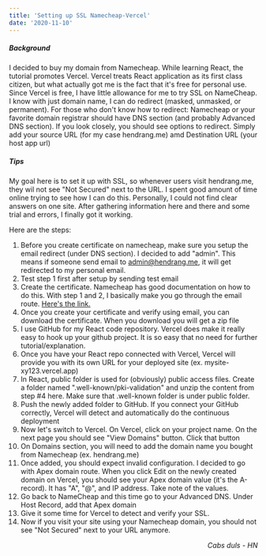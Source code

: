 ```yaml
---
title: 'Setting up SSL Namecheap-Vercel'
date: '2020-11-10'
---
```


##### Background
I decided to buy my domain from Namecheap. While learning React, the tutorial promotes Vercel. Vercel treats React application as its first class citizen, but what actually got me is the fact that it's free for personal use. Since Vercel is free, I have little allowance for me to try SSL on NameCheap. I know with just domain name, I can do redirect (masked, unmasked, or permanent). For those who don't know how to redirect: Namecheap or your favorite domain registrar should have DNS section (and probably Advanced DNS section). If you look closely, you should see options to redirect. Simply add your source URL (for my case hendrang.me) amd Destination URL (your host app url)

##### Tips

My goal here is to set it up with SSL, so whenever users visit hendrang.me, they wil not see "Not Secured" next to the URL. I spent good amount of time online trying to see how I can do this. Personally, I could not find clear answers on one site. After gathering information here and there and some trial and errors, I finally got it working.

Here are the steps:
1. Before you create certificate on namecheap, make sure you setup the email redirect (under DNS section). I decided to add "admin". This means if someone send email to admin@hendrang.me, it will get redirected to my personal email.
2. Test step 1 first after setup by sending test email
3. Create the certificate. Namecheap has good documentation on how to do this. With step 1 and 2, I basically make you go through the email route. <a target="_blank" href="https://www.namecheap.com/support/knowledgebase/article.aspx/804/69/ssl-certificate-activation-and-installation-for-domains-hosted-on-namecheap-hosting-servers">Here's the link.</a>
4. Once you create your certificate and verify using email, you can download the certificate. When you download you will get a zip file
5. I use GitHub for my React code repository. Vercel does make it really easy to hook up your github project. It is so easy that no need for further tutorial/explanation.
6. Once you have your React repo connected with Vercel, Vercel will provide you with its own URL for your deployed site (ex. mysite-xy123.vercel.app)
7. In React, public folder is used for (obviously) public access files. Create a folder named ".well-known/pki-validation" and unzip the content from step #4 here. Make sure that .well-known folder is under public folder.
8. Push the newly added folder to GitHub. If you connect your GitHub correctly, Vercel will detect and automatically do the continuous deployment
9. Now let's switch to Vercel. On Vercel, click on your project name. On the next page you should see "View Domains" button. Click that button
10. On Domains section, you will need to add the domain name you bought from Namecheap (ex. hendrang.me)
11. Once added, you should expect invalid configuration. I decided to go with Apex domain route. When you click Edit on the newly created domain on Vercel, you should see your Apex domain value (it's the A-record). It has "A", "@", and IP address. Take note of the values.
12. Go back to NameCheap and this time go to your Advanced DNS. Under Host Record, add that Apex domain
13. Give it some time for Vercel to detect and verify your SSL. 
14. Now if you visit your site using your Namecheap domain, you should not see "Not Secured" next to your URL anymore. 




<p style='text-align: right;'><em>Cabs duls - HN</em></p>

